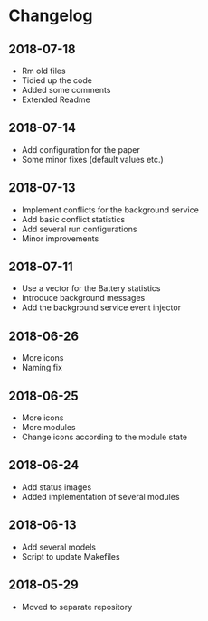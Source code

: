 Changelog
=========

2018-07-18
----------

- Rm old files
- Tidied up the code
- Added some comments
- Extended Readme

2018-07-14
----------

- Add configuration for the paper
- Some minor fixes (default values etc.)

2018-07-13
----------

- Implement conflicts for the background service
- Add basic conflict statistics
- Add several run configurations
- Minor improvements

2018-07-11
----------

- Use a vector for the Battery statistics
- Introduce background messages
- Add the background service event injector


2018-06-26
----------

- More icons
- Naming fix

2018-06-25
----------

- More icons
- More modules
- Change icons according to the module state

2018-06-24
----------

- Add status images
- Added implementation of several modules


2018-06-13
----------

- Add several models
- Script to update Makefiles

2018-05-29
----------

- Moved to separate repository
